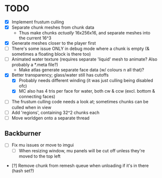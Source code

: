 # TODO

- [X] Implement frustum culling
- [X] Separate chunk meshes from chunk data
  - Thus make chunks *actually* 16x256x16, and separate meshes into the current 16^3
- [X] Generate meshes closer to the player first
- [ ] There's some issue ONLY in debug mode where a chunk is empty (& sometimes a floating block is there too)
- [ ] Animated water texture (requires separate 'liquid' mesh to animate? Also probably a *.meta file?)
  - Make atlas generate separate face data (w/ colours n all that)?
- [X] Better transparency; glass/water still has cutoffs
  - [X] Probably needs different winding (it was just culling being disabled ofc)
  - [X] MC also has 4 tris per face for water, both cw & ccw (excl. bottom & connecting faces)
- [ ] The frustum culling code needs a look at; sometimes chunks can be culled when in view
- [ ] Add 'regions', containing 32^2 chunks each
- [ ] Move worldgen onto a separate thread

## Backburner

- [ ] Fix mu issues or move to imgui
  - [ ] When resizing window, mu panels will be cut off unless they're moved to the top left
- [?] Remove chunk from remesh queue when unloading if it's in there (hash set?)
